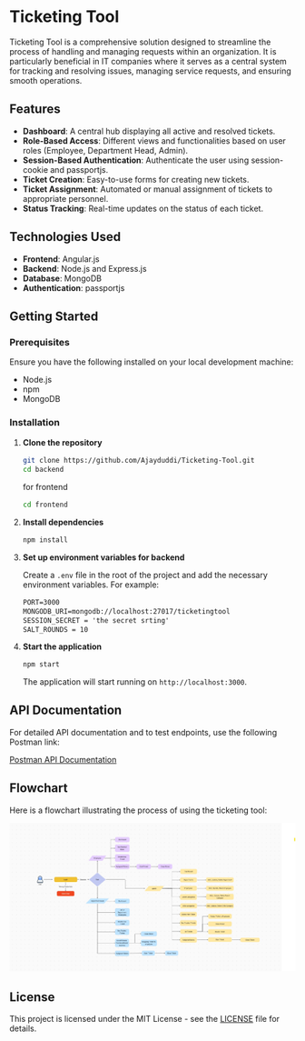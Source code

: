 # Ticketing Tool

Ticketing Tool is a comprehensive solution designed to streamline the process of handling and managing requests within an organization. It is particularly beneficial in IT companies where it serves as a central system for tracking and resolving issues, managing service requests, and ensuring smooth operations.

## Features

- **Dashboard**: A central hub displaying all active and resolved tickets.
- **Role-Based Access**: Different views and functionalities based on user roles (Employee, Department Head, Admin).
- **Session-Based Authentication**: Authenticate the user using session-cookie and passportjs.
- **Ticket Creation**: Easy-to-use forms for creating new tickets.
- **Ticket Assignment**: Automated or manual assignment of tickets to appropriate personnel.
- **Status Tracking**: Real-time updates on the status of each ticket.

## Technologies Used

- **Frontend**: Angular.js
- **Backend**: Node.js and Express.js
- **Database**: MongoDB
- **Authentication**: passportjs

## Getting Started

### Prerequisites

Ensure you have the following installed on your local development machine:

- Node.js
- npm
- MongoDB

### Installation

1. **Clone the repository**

    ```bash
    git clone https://github.com/Ajayduddi/Ticketing-Tool.git
    cd backend
    ```

    for frontend

   ```bash
   cd frontend
   ```

3. **Install dependencies**

    ```bash
    npm install
    ```

4. **Set up environment variables for backend**

    Create a `.env` file in the root of the project and add the necessary environment variables. For example:

    ```env
    PORT=3000
    MONGODB_URI=mongodb://localhost:27017/ticketingtool
    SESSION_SECRET = 'the secret srting'
    SALT_ROUNDS = 10
    ```

5. **Start the application**

    ```bash
    npm start
    ```

    The application will start running on `http://localhost:3000`.

## API Documentation

For detailed API documentation and to test endpoints, use the following Postman link:

[Postman API Documentation](https://www.postman.com/collections/your-postman-link)

## Flowchart

Here is a flowchart illustrating the process of using the ticketing tool:

![Ticketing Tool Flowchart](https://github.com/Ajayduddi/Ticketing-Tool/blob/main/ticketing%20-tool%20flow%20chart.jpg)


## License

This project is licensed under the MIT License - see the [LICENSE](LICENSE) file for details.

